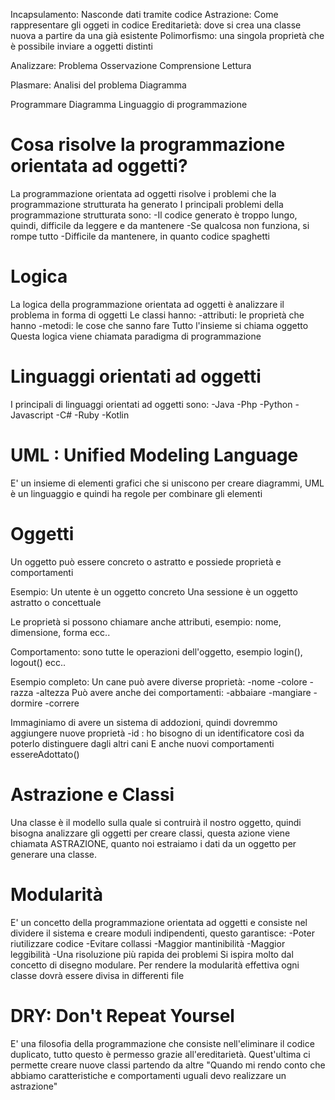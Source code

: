 Incapsulamento: Nasconde dati tramite codice
Astrazione: Come rappresentare gli oggeti in codice
Ereditarietà: dove si crea una classe nuova a partire da una già esistente
Polimorfismo: una singola proprietà che è possibile inviare a oggetti distinti

Analizzare:
Problema
Osservazione
Comprensione
Lettura

Plasmare:
Analisi del problema
Diagramma

Programmare
Diagramma
Linguaggio di programmazione


# Cosa risolve la programmazione orientata ad oggetti?
La programmazione orientata ad oggetti risolve i problemi che la programmazione strutturata ha generato
I principali problemi della programmazione strutturata sono:
-Il codice generato è troppo lungo, quindi, difficile da leggere e da mantenere
-Se qualcosa non funziona, si rompe tutto
-Difficile da mantenere, in quanto codice spaghetti

# Logica
La logica della programmazione orientata ad oggetti è analizzare il problema in forma di oggetti
Le classi hanno:
-attributi: le proprietà che hanno
-metodi: le cose che sanno fare
Tutto l'insieme si chiama oggetto
Questa logica viene chiamata paradigma di programmazione

# Linguaggi orientati ad oggetti
I principali di linguaggi orientati ad oggetti sono:
-Java
-Php
-Python
-Javascript
-C#
-Ruby
-Kotlin

# UML : Unified Modeling Language
E' un insieme di elementi grafici che si uniscono per creare diagrammi, UML è un linguaggio e quindi ha regole per combinare gli elementi

# Oggetti
Un oggetto può essere concreto o astratto e possiede proprietà e comportamenti

Esempio:
Un utente è un oggetto concreto
Una sessione è un oggetto astratto o concettuale

Le proprietà si possono chiamare anche attributi, esempio:
nome, dimensione, forma ecc..

Comportamento: sono tutte le operazioni dell'oggetto, esempio
login(), logout() ecc..

Esempio completo:
Un cane può avere diverse proprietà:
-nome
-colore
-razza
-altezza
Può avere anche dei comportamenti:
-abbaiare
-mangiare
-dormire
-correre

Immaginiamo di avere un sistema di addozioni, quindi dovremmo aggiungere nuove proprietà
-id : ho bisogno di un identificatore così da poterlo distinguere dagli altri cani
E anche nuovi comportamenti
essereAdottato()

# Astrazione e Classi
Una classe è il modello sulla quale si contruirà il nostro oggetto, quindi bisogna analizzare gli oggetti per creare classi, questa azione viene chiamata ASTRAZIONE, quanto noi estraiamo i dati da un oggetto per generare una classe.

# Modularità
E' un concetto della programmazione orientata ad oggetti e consiste nel dividere il sistema e creare moduli indipendenti, questo garantisce:
-Poter riutilizzare codice 
-Evitare collassi
-Maggior mantinibilità 
-Maggior leggibilità
-Una risoluzione più rapida dei problemi
Si ispira molto dal concetto di disegno modulare.
Per rendere la modularità effettiva ogni classe dovrà essere divisa in differenti file

# DRY: Don't Repeat Yoursel
E' una filosofia della programmazione che consiste nell'eliminare il codice duplicato, tutto questo è permesso grazie all'ereditarietà.
Quest'ultima ci permette creare nuove classi partendo da altre
"Quando mi rendo conto che abbiamo caratteristiche e comportamenti uguali devo realizzare un astrazione"